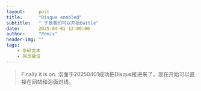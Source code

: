 ```yaml
---
layout:     post
title:      "Disqus enabled"
subtitle:   " 于是我们可以开始battle"
date:       2025-04-01 12:00:00
author:     "Pomix"
header-img: ""
tags:
    - 杂碎文本
    - 网页建设
---
```


>Finally it is on.
泡面于20250401成功把Disqus接进来了，现在开始可以直接在网站和泡面对线。
